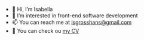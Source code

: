 - 👋 Hi, I’m Isabella
- 👀 I’m interested in front-end software development
- 📫 You can reach me at <isgrosshans@gmail.com>
- 📜 You can check ou [my CV](https://drive.google.com/file/d/1FDEsPXQq2DOFwHDAo9AinvaMYhHjTvp0/view?usp=sharing)

<!---
isgrosshans/isgrosshans is a ✨ special ✨ repository because its `README.md` (this file) appears on your GitHub profile.
You can click the Preview link to take a look at your changes.
--->
